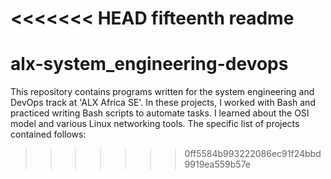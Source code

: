 <<<<<<< HEAD
fifteenth readme
=======
# alx-system_engineering-devops
This repository contains programs written for the system engineering and DevOps track at 'ALX Africa SE'. In these projects, I worked with Bash and practiced writing Bash scripts to automate tasks. I learned about the OSI model and various Linux networking tools. The specific list of projects contained follows:

>>>>>>> 0ff5584b993222086ec91f24bbd9919ea559b57e
